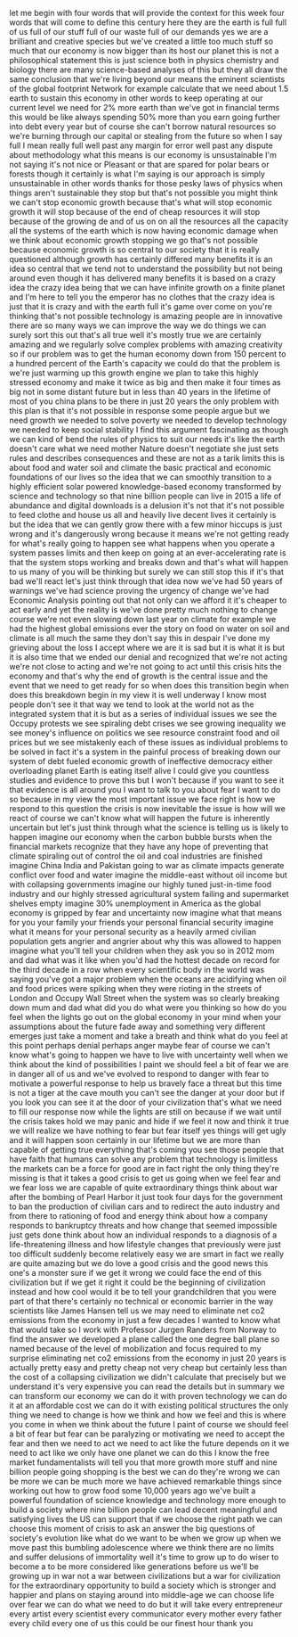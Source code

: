 
let me begin with four words that will
provide the context for this week four
words that will come to define this
century here they are the earth is full
full of us full of our stuff full of our
waste full of our demands yes we are a
brilliant and creative species but we&#39;ve
created a little too much stuff so much
that our economy is now bigger than its
host our planet this is not a
philosophical statement this is just
science both in physics chemistry and
biology
there are many science-based analyses of
this but they all draw the same
conclusion that we&#39;re living beyond our
means the eminent scientists of the
global footprint Network for example
calculate that we need about 1.5 earth
to sustain this economy in other words
to keep operating at our current level
we need for 2% more earth than we&#39;ve got
in financial terms this would be like
always spending 50% more than you earn
going further into debt every year but
of course she can&#39;t borrow natural
resources so we&#39;re burning through our
capital or stealing from the future
so when I say full I mean really full
well past any margin for error well past
any dispute about methodology what this
means is our economy is unsustainable
I&#39;m not saying it&#39;s not nice or Pleasant
or that are spared for polar bears or
forests though it certainly is what I&#39;m
saying is our approach is simply
unsustainable
in other words thanks for those pesky
laws of physics when things aren&#39;t
sustainable they stop but that&#39;s not
possible you might think we can&#39;t stop
economic growth because that&#39;s what will
stop economic growth it will stop
because of the end of cheap resources it
will stop because of the growing de
and of us on on all the resources all
the capacity all the systems of the
earth which is now having economic
damage when we think about economic
growth stopping we go that&#39;s not
possible because economic growth is so
central to our society that it is really
questioned although growth has certainly
differed many benefits it is an idea so
central that we tend not to understand
the possibility but not being around
even though it has delivered many
benefits it is based on a crazy idea the
crazy idea being that we can have
infinite growth on a finite planet and
I&#39;m here to tell you the emperor has no
clothes that the crazy idea is just that
it is crazy and with the earth full it&#39;s
game over come on you&#39;re thinking that&#39;s
not possible technology is amazing
people are in innovative there are so
many ways we can improve the way we do
things we can surely sort this out
that&#39;s all true well it&#39;s mostly true we
are certainly amazing and we regularly
solve complex problems with amazing
creativity so if our problem was to get
the human economy down from 150 percent
to a hundred percent of the Earth&#39;s
capacity we could do that the problem is
we&#39;re just warming up this growth engine
we plan to take this highly stressed
economy and make it twice as big and
then make it four times as big not in
some distant future but in less than 40
years in the lifetime of most of you
china plans to be there in just 20 years
the only problem with this plan is that
it&#39;s not possible in response some
people argue but we need growth we
needed to solve poverty we needed to
develop technology we needed to keep
social stability
I find this argument fascinating as
though we can kind of bend the rules of
physics to suit our needs
it&#39;s like the earth doesn&#39;t care what we
need mother Nature doesn&#39;t negotiate she
just sets rules and describes
consequences and these are not as a
tarik limits this is about food and
water soil and climate the basic
practical and economic foundations of
our lives so the idea that we can
smoothly transition to a highly
efficient solar powered knowledge-based
economy transformed by science and
technology so that nine billion people
can live in 2015 a life of abundance and
digital downloads is a delusion it&#39;s not
that it&#39;s not possible to feed clothe
and house us all and heavily live decent
lives it certainly is but the idea that
we can gently grow there with a few
minor hiccups is just wrong and it&#39;s
dangerously wrong because it means we&#39;re
not getting ready for what&#39;s really
going to happen see what happens when
you operate a system passes limits and
then keep on going at an
ever-accelerating rate is that the
system stops working and breaks down and
that&#39;s what will happen to us many of
you will be thinking but surely we can
still stop this if it&#39;s that bad we&#39;ll
react
let&#39;s just think through that idea now
we&#39;ve had 50 years of warnings we&#39;ve had
science proving the urgency of change
we&#39;ve had Economic Analysis pointing out
that not only can we afford it it&#39;s
cheaper to act early and yet the reality
is we&#39;ve done pretty much nothing to
change course we&#39;re not even slowing
down last year on climate for example we
had the highest global emissions ever
the story on food on water on soil and
climate is all much the same
they don&#39;t say this in despair I&#39;ve done
my grieving about the loss I accept
where we are it is sad but it is what it
is but it is also time that we ended our
denial
and recognized that we&#39;re not acting
we&#39;re not close to acting and we&#39;re not
going to act until this crisis hits the
economy and that&#39;s why the end of growth
is the central issue and the event that
we need to get ready for so when does
this transition begin when does this
breakdown begin in my view it is well
underway I know most people don&#39;t see it
that way we tend to look at the world
not as the integrated system that it is
but as a series of individual issues we
see the Occupy protests we see spiraling
debt crises we see growing inequality we
see money&#39;s influence on politics we see
resource constraint food and oil prices
but we see mistakenly each of these
issues as individual problems to be
solved in fact it&#39;s a system in the
painful process of breaking down our
system of debt fueled economic growth of
ineffective democracy either overloading
planet Earth is eating itself alive I
could give you countless studies and
evidence to prove this but I won&#39;t
because if you want to see it that
evidence is all around you I want to
talk to you about fear I want to do so
because in my view the most important
issue we face right is how we respond to
this question the crisis is now
inevitable the issue is how will we
react of course we can&#39;t know what will
happen the future is inherently
uncertain but let&#39;s just think through
what the science is telling us is likely
to happen imagine our economy when the
carbon bubble bursts when the financial
markets recognize that they have any
hope of preventing that climate
spiraling out of control the oil and
coal industries are finished imagine
China India and Pakistan going to war as
climate impacts generate conflict over
food and water
imagine the middle-east without oil
income but with collapsing governments
imagine our highly tuned just-in-time
food industry and our highly stressed
agricultural system failing and
supermarket shelves empty imagine 30%
unemployment in America as the global
economy is gripped by fear and
uncertainty now imagine what that means
for you your family your friends your
personal financial security imagine what
it means for your personal security as a
heavily armed civilian population gets
angrier and angrier about why this was
allowed to happen imagine what you&#39;ll
tell your children when they ask you so
in 2012 mom and dad what was it like
when you&#39;d had the hottest decade on
record for the third decade in a row
when every scientific body in the world
was saying you&#39;ve got a major problem
when the oceans are acidifying when oil
and food prices were spiking when they
were rioting in the streets of London
and Occupy Wall Street when the system
was so clearly breaking down mum and dad
what did you do what were you thinking
so how do you feel when the lights go
out on the global economy in your mind
when your assumptions about the future
fade away and something very different
emerges just take a moment and take a
breath and think what do you feel at
this point
perhaps denial perhaps anger maybe fear
of course we can&#39;t know what&#39;s going to
happen we have to live with uncertainty
well when we think about the kind of
possibilities I paint we should feel a
bit of fear we are in danger all of us
and we&#39;ve evolved to respond to danger
with fear to motivate a powerful
response to help us bravely face a
threat but this time is not a tiger at
the cave mouth you can&#39;t see the danger
at your door but if you look you can see
it at the door of your civilization
that&#39;s what we need to fill our response
now while the lights are still on
because if we wait until the crisis
takes hold we may panic and hide if we
feel it now and think it true we will
realize we have nothing to fear but fear
itself yes things will get ugly and it
will happen soon certainly in our
lifetime but we are more than capable of
getting true everything that&#39;s coming
you see those people that have faith
that humans can solve any problem that
technology is limitless the markets can
be a force for good are in fact right
the only thing they&#39;re missing is that
it takes a good crisis to get us going
when we feel fear and we fear loss we
are capable of quite extraordinary
things think about war after the bombing
of Pearl Harbor it just took four days
for the government to ban the production
of civilian cars and to redirect the
auto industry and from there to
rationing of food and energy
think about how a company responds to
bankruptcy threats and how change that
seemed impossible just gets done think
about how an individual responds to a
diagnosis of a life-threatening illness
and how lifestyle changes that
previously were just too difficult
suddenly become relatively easy
we are smart in fact we really are quite
amazing but we do love a good crisis and
the good news this one&#39;s a monster sure
if we get it wrong we could face the end
of this civilization but if we get it
right it could be the beginning of
civilization instead and how cool would
it be to tell your grandchildren that
you were part of that there&#39;s certainly
no technical or economic barrier in the
way scientists like James Hansen tell us
we may need to eliminate net co2
emissions from the economy in just a few
decades I wanted to know what that would
take so I work with Professor Jurgen
Randers from Norway to find the answer
we developed a plane called the one
degree ball plane so named because of
the level of mobilization and focus
required to my surprise eliminating net
co2 emissions from the economy in just
20 years is actually pretty easy and
pretty cheap not very cheap but
certainly less than the cost of a
collapsing civilization we didn&#39;t
calculate that precisely but we
understand it&#39;s very expensive you can
read the details but in summary we can
transform our economy we can do it with
proven technology we can do it at an
affordable cost we can do it with
existing political structures the only
thing we need to change is how we think
and how we feel and this is where you
come in when we think about the future I
paint of course we should feel a bit of
fear but fear can be paralyzing or
motivating we need to accept the fear
and then we need to act
we need to act like the future depends
on it
we need to act like we only have one
planet we can do this I know the free
market fundamentalists will tell you
that more growth more stuff and nine
billion people going shopping is the
best we can do they&#39;re wrong we can be
more we can be much more we have
achieved remarkable things since working
out how to grow food some 10,000 years
ago we&#39;ve built a powerful foundation of
science knowledge and technology more
enough to build a society where nine
billion people can lead decent
meaningful and satisfying lives the US
can support that if we choose the right
path we can choose this moment of crisis
to ask an answer the big questions of
society&#39;s evolution like what do we want
to be when we grow up when we move past
this bumbling adolescence where we think
there are no limits and suffer delusions
of immortality well it&#39;s time to grow up
to do wiser to become a to be more
considered like generations before us
we&#39;ll be growing up in war not a war
between civilizations but a war for
civilization for the extraordinary
opportunity to build a society which is
stronger and happier and plans on
staying around into middle-age we can
choose life over fear we can do what we
need to do but it will take every
entrepreneur every artist every
scientist every communicator every
mother every father every child every
one of us this could be our finest hour
thank you
